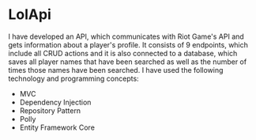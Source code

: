# LolApi
I have developed an API, which communicates with Riot Game's API and gets information about a player's profile. It consists of 9 endpoints, which include all CRUD actions and it is also connected to a database, which saves all player names that have been searched as well as the number of times those names have been searched. 
I have used the following technology and programming concepts:
 * MVC  
 * Dependency Injection
 * Repository Pattern 
 * Polly 
 * Entity Framework Core
